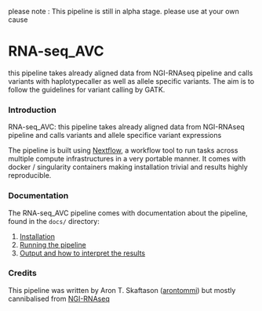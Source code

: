 
please note : This pipeline is still in alpha stage. please use at your own cause


# RNA-seq_AVC
this pipeline takes already aligned data from NGI-RNAseq pipeline and calls variants with
haplotypecaller as well as allele specific variants. The aim is to follow the guidelines for variant calling by GATK. 

### Introduction
RNA-seq_AVC: this pipeline takes already aligned data from NGI-RNAseq pipeline and calls variants and allele specifice variant expressions

The pipeline is built using [Nextflow](https://www.nextflow.io), a workflow tool to run tasks across multiple compute infrastructures in a very portable manner. It comes with docker / singularity containers making installation trivial and results highly reproducible.


### Documentation
The RNA-seq_AVC pipeline comes with documentation about the pipeline, found in the `docs/` directory:

1. [Installation](docs/installation.md)
2. [Running the pipeline](docs/usage.md)
3. [Output and how to interpret the results](docs/output.md)


### Credits
This pipeline was written by Aron T. Skaftason ([arontommi](https://github.com/arontommi)) but mostly cannibalised from [NGI-RNAseq](https://github.com/SciLifeLab/NGI-RNAseq/)

